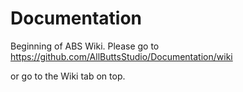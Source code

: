 # Documentation
Beginning of ABS Wiki.
Please go to https://github.com/AllButtsStudio/Documentation/wiki

or go to the Wiki tab on top.
